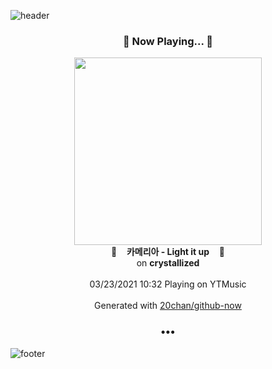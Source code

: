 ![header](https://capsule-render.vercel.app/api?type=wave&height=170&section=header&text=Hi.%20I'm%20SHIFT&fontColor=090707&fontAlignX=45&fontAlignY=65&fontSize=100)

<h3 align="center">🎵 Now Playing... 🎵</h3>
<p align="center">
  <a href="https://music.youtube.com/watch?v=kNa91r8nQ-o">
    <img width="300" src="https://lh3.googleusercontent.com/MoU1qBCf-dpY7WDIvM5JUU2MNrq8UGm56UPVcAmf9dvrgvD1Fk4_XOmL7-hLSDBbfx_QKzgDJE8khIiD">
  </a>
  <br>
  🎵&nbsp&nbsp&nbsp <b>카메리아 - Light it up</b> &nbsp&nbsp&nbsp🎵
  <br>
  on <b>crystallized</b>
  
  <br />
  <br />
  03/23/2021 10:32 Playing on YTMusic
  <br />
  <br />
  Generated with <a href="https://github.com/20chan/github-now">20chan/github-now</a>
</p>

<h3 align="center">•••</h3>

![footer](https://capsule-render.vercel.app/api?type=wave&height=150&section=footer)

